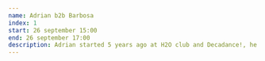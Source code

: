 ```yaml
---
name: Adrian b2b Barbosa
index: 1
start: 26 september 15:00
end: 26 september 17:00
description: Adrian started 5 years ago at H2O club and Decadance!, he rapidly was booked by Cirque Magique and became a Sondag resident for quite a time. His sound can be described as a twist between minimal and house. Loving the drum elements of music you can expect a rythmic workout while listening to his sets. He also found home at MUZI cartel 1 year ago and carefully curates together with Lebawski & Barbosa the newly born label. <br/><br/>"Deep with a funky touch"<br/>Laurent Joël alias Barbosa is a Ghent-based DJ. Laurent always had a passion for disco, funky house and 80s music. During his exchange project in Barcelona, where he played in several local clubs, he discovered the world of minimal, deep and micro house. As a part of MUZI cartel and with his own concept INFERNO he brings best of both worlds together.
---
```

